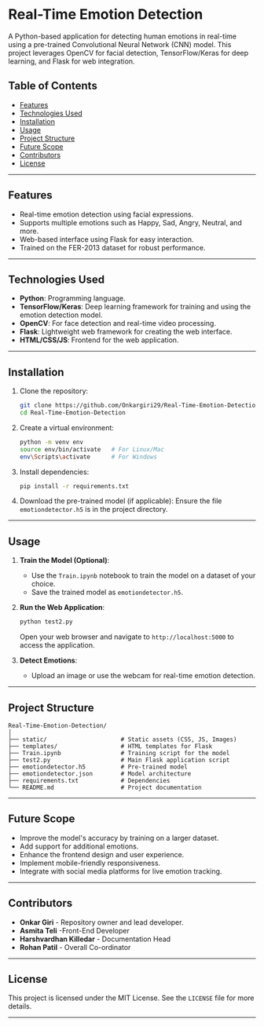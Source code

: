 
# Real-Time Emotion Detection

A Python-based application for detecting human emotions in real-time using a pre-trained Convolutional Neural Network (CNN) model. This project leverages OpenCV for facial detection, TensorFlow/Keras for deep learning, and Flask for web integration.

## Table of Contents
- [Features](#features)
- [Technologies Used](#technologies-used)
- [Installation](#installation)
- [Usage](#usage)
- [Project Structure](#project-structure)
- [Future Scope](#future-scope)
- [Contributors](#contributors)
- [License](#license)

---

## Features
- Real-time emotion detection using facial expressions.
- Supports multiple emotions such as Happy, Sad, Angry, Neutral, and more.
- Web-based interface using Flask for easy interaction.
- Trained on the FER-2013 dataset for robust performance.

---

## Technologies Used
- **Python**: Programming language.
- **TensorFlow/Keras**: Deep learning framework for training and using the emotion detection model.
- **OpenCV**: For face detection and real-time video processing.
- **Flask**: Lightweight web framework for creating the web interface.
- **HTML/CSS/JS**: Frontend for the web application.

---

## Installation

1. Clone the repository:
   ```bash
   git clone https://github.com/Onkargiri29/Real-Time-Emotion-Detection.git
   cd Real-Time-Emotion-Detection
   ```

2. Create a virtual environment:
   ```bash
   python -m venv env
   source env/bin/activate   # For Linux/Mac
   env\Scripts\activate      # For Windows
   ```

3. Install dependencies:
   ```bash
   pip install -r requirements.txt
   ```

4. Download the pre-trained model (if applicable):
   Ensure the file `emotiondetector.h5` is in the project directory.

---

## Usage

1. **Train the Model (Optional)**:
   - Use the `Train.ipynb` notebook to train the model on a dataset of your choice.
   - Save the trained model as `emotiondetector.h5`.

2. **Run the Web Application**:
   ```bash
   python test2.py
   ```
   Open your web browser and navigate to `http://localhost:5000` to access the application.

3. **Detect Emotions**:
   - Upload an image or use the webcam for real-time emotion detection.

---

## Project Structure

```
Real-Time-Emotion-Detection/
│
├── static/                     # Static assets (CSS, JS, Images)
├── templates/                  # HTML templates for Flask
├── Train.ipynb                 # Training script for the model
├── test2.py                    # Main Flask application script
├── emotiondetector.h5          # Pre-trained model
├── emotiondetector.json        # Model architecture
├── requirements.txt            # Dependencies
└── README.md                   # Project documentation
```

---

## Future Scope
- Improve the model's accuracy by training on a larger dataset.
- Add support for additional emotions.
- Enhance the frontend design and user experience.
- Implement mobile-friendly responsiveness.
- Integrate with social media platforms for live emotion tracking.

---

## Contributors
- **Onkar Giri** - Repository owner and lead developer.
- **Asmita Teli** -Front-End Developer
- **Harshvardhan Killedar** - Documentation Head
- **Rohan Patil** - Overall Co-ordinator 


---

## License
This project is licensed under the MIT License. See the `LICENSE` file for more details.

---
